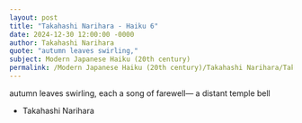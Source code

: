 ```yaml
---
layout: post
title: "Takahashi Narihara - Haiku 6"
date: 2024-12-30 12:00:00 -0000
author: Takahashi Narihara
quote: "autumn leaves swirling,"
subject: Modern Japanese Haiku (20th century)
permalink: /Modern Japanese Haiku (20th century)/Takahashi Narihara/Takahashi Narihara - Haiku 6
---
```


autumn leaves swirling,
each a song of farewell—
a distant temple bell

- Takahashi Narihara
